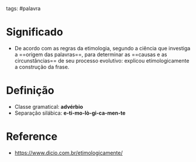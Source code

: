 tags: #palavra

# Significado
- De acordo com as regras da etimologia, segundo a ciência que investiga a ==origem das palavras==, para determinar as ==causas e as circunstâncias== de seu processo evolutivo: explicou etimologicamente a construção da frase.

# Definição
- Classe gramatical: **advérbio**
- Separação silábica: **e-ti-mo-lò-gi-ca-men-te**

# Reference
- https://www.dicio.com.br/etimologicamente/